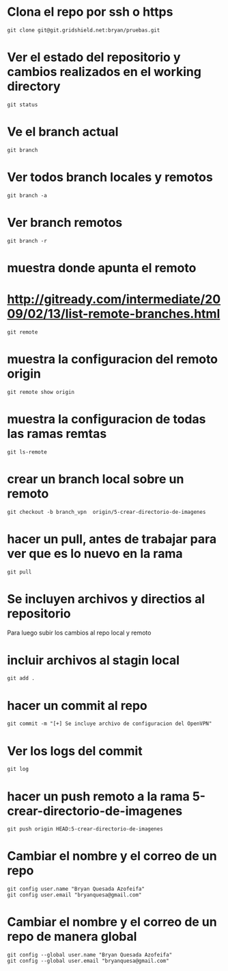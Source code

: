 # Clona el repo por ssh o https

```
git clone git@git.gridshield.net:bryan/pruebas.git
```
# Ver el estado del repositorio y cambios realizados en el working directory
```
git status
```
# Ve el branch actual
```
git branch
```
# Ver todos branch locales y remotos
```
git branch -a 
```
# Ver branch remotos
```
git branch -r
```
# muestra donde apunta el remoto
# http://gitready.com/intermediate/2009/02/13/list-remote-branches.html
```
git remote 
```
# muestra la configuracion del remoto origin
```
git remote show origin
```
# muestra la configuracion de todas las ramas remtas
```
git ls-remote
```
# crear un branch local sobre un remoto
```
git checkout -b branch_vpn  origin/5-crear-directorio-de-imagenes
```
# hacer un pull, antes de trabajar para ver que es lo nuevo en la rama
```
git pull
```

# Se incluyen archivos y directios al repositorio
Para luego subir los cambios al repo local y remoto

# incluir archivos al stagin local
```
git add .
```
# hacer un commit al repo
```
git commit -m "[+] Se incluye archivo de configuracion del OpenVPN"
```
# Ver los logs del commit
```
git log
```
# hacer un push remoto a la rama  5-crear-directorio-de-imagenes
```
git push origin HEAD:5-crear-directorio-de-imagenes

```
# Cambiar el nombre y el correo de un repo 
```
git config user.name "Bryan Quesada Azofeifa"
git config user.email "bryanquesa@gmail.com"
```
# Cambiar el nombre y el correo de un repo de manera global
```
git config --global user.name "Bryan Quesada Azofeifa"
git config --global user.email "bryanquesa@gmail.com"
```

